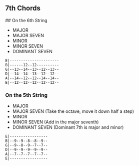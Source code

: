 ## 7th Chords

## On the 6th String

- MAJOR
- MAJOR SEVEN
- MINOR
- MINOR SEVEN
- DOMINANT SEVEN

```
E|----------------------
B|------12--12----------
G|--13--14--13--12--13--
D|--14--14--13--12--12--
A|--14--12--12--14--14--
E|--12--12--12--12--12--
```

### On the 5th String

- MAJOR
- MAJOR SEVEN (Take the octave, move it down half a step)
- MINOR
- MINOR SEVEN (Add in the major seventh)
- DOMINANT SEVEN (Dominant 7th is major and minor)

```
E|-----------------
B|--9--9--8--8--9--
G|--9--8--9--7--7--
D|--9--9--9--9--9--
A|--7--7--7--7--7--
E|-----------------
```

